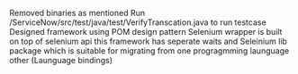 
Removed binaries as mentioned
Run /ServiceNow/src/test/java/test/VerifyTranscation.java to run testcase
Designed framework using POM design pattern 
Selenium wrapper is built on top of selenium api 
this framework has seperate waits and Seleinium lib package which is suitable for migrating from one progragmming launguage other (Launguage bindings)
